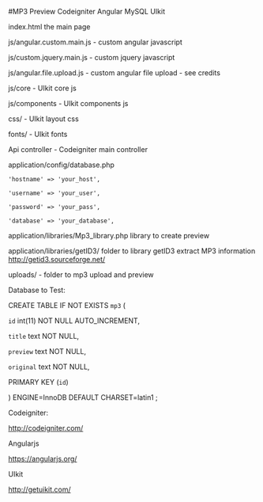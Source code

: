 #MP3 Preview Codeigniter Angular MySQL UIkit


index.html the main page


js/angular.custom.main.js - custom angular javascript

js/custom.jquery.main.js - custom jquery javascript


js/angular.file.upload.js - custom angular file upload - see credits


js/core - UIkit core js

js/components - UIkit components js


css/ - UIkit layout css

fonts/ - UIkit fonts 


Api controller - Codeigniter main controller


application/config/database.php

	'hostname' => 'your_host',
	
	'username' => 'your_user',
	
	'password' => 'your_pass',
	
	'database' => 'your_database',
	

application/libraries/Mp3_library.php library to create preview


application/libraries/getID3/ folder to library getID3 extract MP3 information http://getid3.sourceforge.net/


uploads/ - folder to mp3 upload and preview


Database to Test:



CREATE TABLE IF NOT EXISTS `mp3` (

  `id` int(11) NOT NULL AUTO_INCREMENT,
  
  `title` text NOT NULL,
  
  `preview` text NOT NULL,
  
  `original` text NOT NULL,
  
  PRIMARY KEY (`id`)
  
) ENGINE=InnoDB  DEFAULT CHARSET=latin1 ;



Codeigniter:

http://codeigniter.com/


Angularjs

https://angularjs.org/


UIkit

http://getuikit.com/

